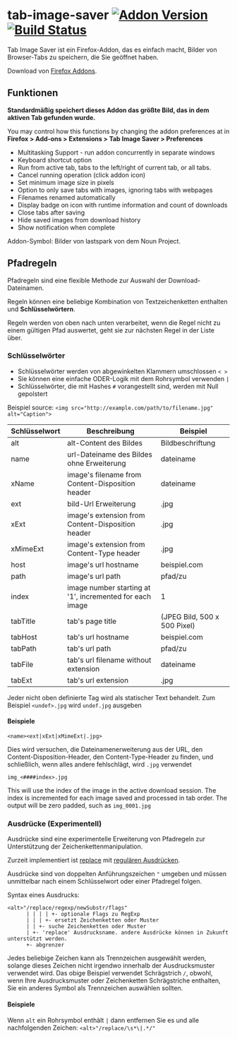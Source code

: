 # tab-image-saver [![Addon Version](https://img.shields.io/amo/v/tab-image-saver.svg)](https://addons.mozilla.org/firefox/addon/tab-image-saver/) [![Build Status](https://travis-ci.com/mcdamo/tab-image-saver.svg?branch=master)](https://travis-ci.com/mcdamo/tab-image-saver)

Tab Image Saver ist ein Firefox-Addon, das es einfach macht, Bilder von Browser-Tabs zu speichern, die Sie geöffnet haben.

Download von [Firefox Addons](https://addons.mozilla.org/firefox/addon/tab-image-saver/).

## Funktionen

**Standardmäßig speichert dieses Addon das größte Bild, das in dem aktiven Tab gefunden wurde.**

You may control how this functions by changing the addon preferences at in **Firefox > Add-ons > Extensions > Tab Image Saver > Preferences**

- Multitasking Support - run addon concurrently in separate windows
- Keyboard shortcut option
- Run from active tab, tabs to the left/right of current tab, or all tabs.
- Cancel running operation (click addon icon)
- Set minimum image size in pixels
- Option to only save tabs with images, ignoring tabs with webpages
- Filenames renamed automatically
- Display badge on icon with runtime information and count of downloads
- Close tabs after saving
- Hide saved images from download history
- Show notification when complete

Addon-Symbol: Bilder von lastspark von dem Noun Project.

## Pfadregeln

Pfadregeln sind eine flexible Methode zur Auswahl der Download-Dateinamen.

Regeln können eine beliebige Kombination von Textzeichenketten enthalten und **Schlüsselwörtern**.

Regeln werden von oben nach unten verarbeitet, wenn die Regel nicht zu einem gültigen Pfad auswertet, geht sie zur nächsten Regel in der Liste über.

### Schlüsselwörter

- Schlüsselwörter werden von abgewinkelten Klammern umschlossen `< >`
- Sie können eine einfache ODER-Logik mit dem Rohrsymbol verwenden `|`
- Schlüsselwörter, die mit Hashes `#` vorangestellt sind, werden mit Null gepolstert

Beispiel source: `<img src="http://example.com/path/to/filename.jpg" alt="Caption">`

| Schlüsselwort | Beschreibung                                             | Beispiel                     |
| ------------- | -------------------------------------------------------- | ---------------------------- |
| alt           | alt-Content des Bildes                                   | Bildbeschriftung             |
| name          | url-Dateiname des Bildes ohne Erweiterung                | dateiname                    |
| xName         | image's filename from Content-Disposition header         | dateiname                    |
| ext           | bild-Url Erweiterung                                     | .jpg                         |
| xExt          | image's extension from Content-Disposition header        | .jpg                         |
| xMimeExt      | image's extension from Content-Type header               | .jpg                         |
| host          | image's url hostname                                     | beispiel.com                 |
| path          | image's url path                                         | pfad/zu                      |
| index         | image number starting at '1', incremented for each image | 1                            |
| tabTitle      | tab's page title                                         | (JPEG Bild, 500 x 500 Pixel) |
| tabHost       | tab's url hostname                                       | beispiel.com                 |
| tabPath       | tab's url path                                           | pfad/zu                      |
| tabFile       | tab's url filename without extension                     | dateiname                    |
| tabExt        | tab's url extension                                      | .jpg                         |

Jeder nicht oben definierte Tag wird als statischer Text behandelt. Zum Beispiel `<undef>.jpg` wird `undef.jpg` ausgeben

#### Beispiele

`<name><ext|xExt|xMimeExt|.jpg>`

Dies wird versuchen, die Dateinamenerweiterung aus der URL, den Content-Disposition-Header, den Content-Type-Header zu finden, und schließlich, wenn alles andere fehlschlägt, wird `.jpg` verwendet

`img_<####index>.jpg`

This will use the index of the image in the active download session. The index is incremented for each image saved and processed in tab order. The output will be zero padded, such as `img_0001.jpg`

### Ausdrücke (Experimentell)

Ausdrücke sind eine experimentelle Erweiterung von Pfadregeln zur Unterstützung der Zeichenkettenmanipulation.

Zurzeit implementiert ist [replace](https://developer.mozilla.org/en-US/docs/Web/JavaScript/Reference/Global_Objects/String/replace) mit [regulären Ausdrücken](https://developer.mozilla.org/en-US/docs/Web/JavaScript/Reference/Global_Objects/RegExp).

Ausdrücke sind von doppelten Anführungszeichen `"` umgeben und müssen unmittelbar nach einem Schlüsselwort oder einer Pfadregel folgen.

Syntax eines Ausdrucks:

    <alt>"/replace/regexp/newSubstr/flags"
          | | | | +- optionale Flags zu RegExp
          | | | +- ersetzt Zeichenketten oder Muster
          | | +- suche Zeichenketten oder Muster
          | +- 'replace' Ausdrucksname. andere Ausdrücke können in Zukunft unterstützt werden.
          +- abgrenzer
    

Jedes beliebige Zeichen kann als Trennzeichen ausgewählt werden, solange dieses Zeichen nicht irgendwo innerhalb der Ausdrucksmuster verwendet wird. Das obige Beispiel verwendet Schrägstrich `/`, obwohl, wenn Ihre Ausdrucksmuster oder Zeichenketten Schrägstriche enthalten, Sie ein anderes Symbol als Trennzeichen auswählen sollten.

#### Beispiele

Wenn `alt` ein Rohrsymbol enthält `|` dann entfernen Sie es und alle nachfolgenden Zeichen: `<alt>"/replace/\s*\|.*/"`